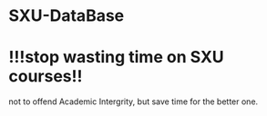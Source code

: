 # SXU-DataBase
# !!!stop wasting time on SXU courses!!
not to offend Academic Intergrity, but save time for the better one.
